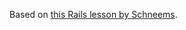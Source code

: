 Based on [this Rails lesson by Schneems](https://github.com/centerforstudents/reddit_on_rails "Reddit on Rails").